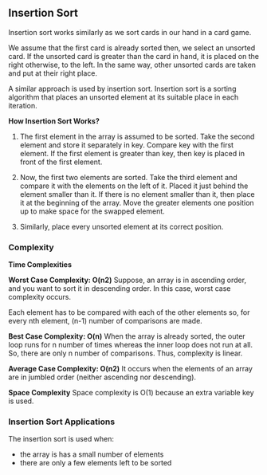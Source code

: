 ## Insertion Sort

Insertion sort works similarly as we sort cards in our hand in a card game.

We assume that the first card is already sorted then, we select an unsorted card. If the unsorted card is greater than the card in hand, it is placed on the right otherwise, to the left. In the same way, other unsorted cards are taken and put at their right place.

A similar approach is used by insertion sort.
Insertion sort is a sorting algorithm that places an unsorted element at its suitable place in each iteration.


__How Insertion Sort Works?__

1. The first element in the array is assumed to be sorted. Take the second element and store it separately in key.
Compare key with the first element. If the first element is greater than key, then key is placed in front of the first element.

2. Now, the first two elements are sorted.
Take the third element and compare it with the elements on the left of it. Placed it just behind the element smaller than it. If there is no element smaller than it, then place it at the beginning of the array.
Move the greater elements one position up to make space for the swapped element.

3. Similarly, place every unsorted element at its correct position.


### Complexity
__Time Complexities__

__Worst Case Complexity: O(n2)__
Suppose, an array is in ascending order, and you want to sort it in descending order. In this case, worst case complexity occurs.

Each element has to be compared with each of the other elements so, for every nth element, (n-1) number of comparisons are made.

__Best Case Complexity: O(n)__
When the array is already sorted, the outer loop runs for n number of times whereas the inner loop does not run at all. So, there are only n number of comparisons. Thus, complexity is linear.

__Average Case Complexity: O(n2)__
It occurs when the elements of an array are in jumbled order (neither ascending nor descending).

__Space Complexity__
Space complexity is O(1) because an extra variable key is used.


### Insertion Sort Applications
The insertion sort is used when:
- the array is has a small number of elements
- there are only a few elements left to be sorted